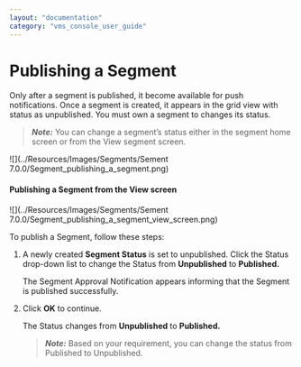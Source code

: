 ```yaml
---
layout: "documentation"
category: "vms_console_user_guide"
---
```

                            

Publishing a Segment
====================

Only after a segment is published, it become available for push notifications. Once a segment is created, it appears in the grid view with status as unpublished. You must own a segment to changes its status.

> **_Note:_** You can change a segment’s status either in the segment home screen or from the View segment screen.

![](../Resources/Images/Segments/Sement 7.0.0/Segment_publishing_a_segment.png)

#### Publishing a Segment from the View screen

![](../Resources/Images/Segments/Sement 7.0.0/Segment_publishing_a_segment_view_screen.png)

To publish a Segment, follow these steps:

1.  A newly created **Segment Status** is set to unpublished. Click the Status drop-down list to change the Status from **Unpublished** to **Published.**
    
    The Segment Approval Notification appears informing that the Segment is published successfully.
    
2.  Click **OK** to continue.
    
    The Status changes from **Unpublished** to **Published.**
    
    > **_Note:_** Based on your requirement, you can change the status from Published to Unpublished.
